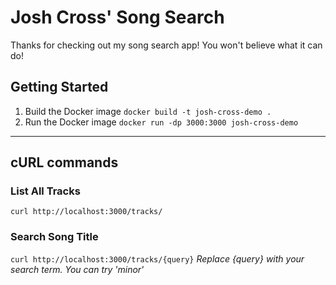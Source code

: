 # Josh Cross' Song Search

Thanks for checking out my song search app! You won't believe what it can do!

## Getting Started
1. Build the Docker image
```docker build -t josh-cross-demo .```
2. Run the Docker image
```docker run -dp 3000:3000 josh-cross-demo```

---

## cURL commands
### List All Tracks
```curl http://localhost:3000/tracks/```

### Search Song Title
```curl http://localhost:3000/tracks/{query}```
*Replace {query} with your search term. You can try 'minor'*
